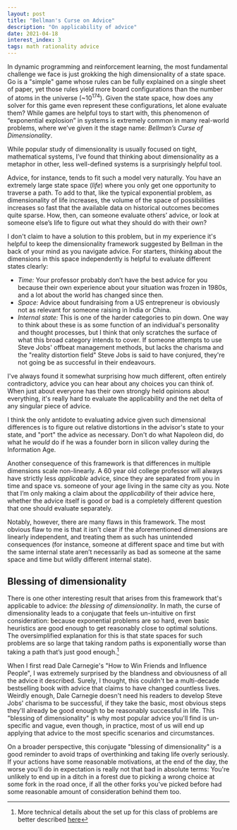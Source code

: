 ```yaml
---
layout: post
title: "Bellman's Curse on Advice"
description: "On applicability of advice"
date: 2021-04-18
interest_index: 3
tags: math rationality advice
---
```


In dynamic programming and reinforcement learning, the most fundamental challenge we face is just grokking the high dimensionality of a state space. Go is a "simple" game whose rules can be fully explained on a single sheet of paper, yet those rules yield more board configurations than the number of atoms in the universe (\~10<sup>174</sup>). Given the state space, how does any solver for this game even represent these configurations, let alone evaluate them? While games are helpful toys to start with, this phenomenon of “exponential explosion” in systems is extremely common in many real-world problems, where we’ve given it the stage name: *Bellman’s Curse of Dimensionality*.

While popular study of dimensionality is usually focused on tight, mathematical systems, I’ve found that thinking about dimensionality as a metaphor in other, less well-defined systems is a surprisingly helpful tool.

Advice, for instance, tends to fit such a model very naturally. You have an extremely large state space (_life_) where you only get one opportunity to traverse a path. To add to that, like the typical exponential problem, as dimensionality of life increases, the volume of the space of possibilities increases so fast that the available data on historical outcomes becomes quite sparse. How, then, can someone evaluate others’ advice, or look at someone else’s life to figure out what they should do with their own?

I don't claim to have a solution to this problem, but in my experience it's helpful to keep the dimensionality framework suggested by Bellman in the back of your mind as you navigate advice. For starters, thinking about the dimensions in this space independently is helpful to evaluate different states clearly:

- _Time:_ Your professor probably don’t have the best advice for you because their own experience about your situation was frozen in 1980s, and a lot about the world has changed since then.
- _Space:_ Advice about fundraising from a US entrepreneur is obviously not as relevant for someone raising in India or China.
- _Internal state:_ This is one of the harder categories to pin down. One way to think about these is as some function of an individual's personality and thought processes, but I think that only scratches the surface of what this broad category intends to cover. If someone attempts to use Steve Jobs' offbeat management methods, but lacks the charisma and the "reality distortion field" Steve Jobs is said to have conjured, they're not going be as successful in their endeavours.

I've always found it somewhat surprising how much different, often entirely contradictory, advice you can hear about any choices you can think of. When just about everyone has their own strongly held opinions about everything, it's really hard to evaluate the applicability and the net delta of any singular piece of advice.

I think the only antidote to evaluating advice given such dimensional differences is to figure out relative distortions in the advisor's state to your state, and "port" the advice as necessary. Don't do what Napoleon did, do what he _would_ do if he was a founder born in silicon valley during the Information Age.

Another consequence of this framework is that differences in multiple dimensions scale non-linearly. A 60 year old college professor will always have strictly less *applicable* advice, since they are separated from you in time and space vs. someone of your age living in the same city as you. Note that I’m only making a claim about the *applicability* of their advice here, whether the advice itself is good or bad is a completely different question that one should evaluate separately.

Notably, however, there are many flaws in this framework. The most obvious flaw to me is that it isn't clear if the aforementioned dimensions are linearly independent, and treating them as such has unintended consequences (for instance, someone at different space and time but with the same internal state aren’t necessarily as bad as someone at the same space and time but wildly different internal state).

## Blessing of dimensionality

There is one other interesting result that arises from this framework that's applicable to advice: _the blessing of dimensionality_. In math, the curse of dimensionality leads to a conjugate that feels un-intuitive on first consideration: because exponential problems are so hard, even basic heuristics are good enough to get reasonably close to optimal solutions. The oversimplified explanation for this is that state spaces for such problems are so large that taking random paths is exponentially worse than taking a path that’s just good enough.[^1]

When I first read Dale Carnegie's "How to Win Friends and Influence People", I was extremely surprised by the blandness and obviousness of all the advice it described. Surely, I thought, this couldn't be a multi-decade bestselling book with advice that claims to have changed countless lives. Weirdly enough, Dale Carnegie doesn't need his readers to develop Steve Jobs' charisma to be successful, if they take the basic, most obvious steps they'll already be good enough to be reasonably successful in life. This "blessing of dimensionality" is why most popular advice you'll find is un-specific and vague, even though, in practice, most of us will end up applying that advice to the most specific scenarios and circumstances.

On a broader perspective, this conjugate "blessing of dimensionality" is a good reminder to avoid traps of overthinking and taking life overly seriously. If your actions have some reasonable motivations, at the end of the day, the worse you'll do in expectation is really not that bad in absolute terms: You're unlikely to end up in a ditch in a forest due to picking a wrong choice at some fork in the road once, if all the other forks you've picked before had some reasonable amount of consideration behind them too.

[^1]: More technical details about the set up for this class of problems are better described [here](https://en.wikipedia.org/wiki/Curse_of_dimensionality#Blessing_of_dimensionality)